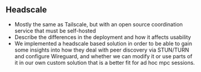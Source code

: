 ## Headscale

- Mostly the same as Tailscale, but with an open source coordination service that must be self-hosted
- Describe the differences in the deployment and how it affects usability
- We implemented a headscale based solution in order to be able to gain some insights into how they deal with peer discovery via STUN/TURN and configure Wireguard, and whether we can modify it or use parts of it in our own custom solution that is a better fit for ad hoc mpc sessions.